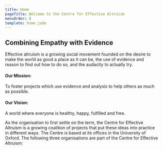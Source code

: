 ```yaml
---
title: Home
pageTitle: Welcome to the Centre for Effective Altruism
menuOrder: 0
template: home.jade
---
```


<div class="jumbotron">

## Combining Empathy with Evidence

Effective altruism is a growing social movement founded on the desire to make the world as good a place as it can be, the use of evidence and reason to find out how to do so, and the audacity to actually try. 


</div>


<div class="well">

#### Our Mission: 
To foster projects which use evidence and analysis to help others as much as possible.

#### Our Vision:
A world where everyone is healthy, happy, fulfilled and free.

</div>



As the organisation to first settle on the term, the Centre for Effective Altruism is a growing coalition of projects that put these ideas into practice in different ways. The Centre is based at its offices in the University of Oxford.
The following three organisations are part of the Centre for Effective Altruism: